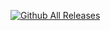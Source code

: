 [![Github All Releases](https://i.hizliresim.com/7imhnw3.jpg)](https://github.com/MTCHANNELL/xmrigTR)
